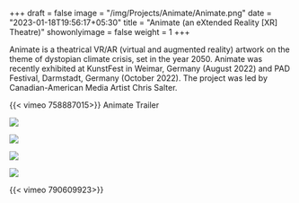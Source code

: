 +++
draft = false
image = "/img/Projects/Animate/Animate.png"
date = "2023-01-18T19:56:17+05:30"
title = "Animate (an eXtended Reality [XR] Theatre)"
showonlyimage = false
weight = 1
+++


Animate is a theatrical VR/AR (virtual and augmented reality) artwork on the theme of dystopian climate crisis, set in the year 2050. Animate was recently exhibited at KunstFest in Weimar, Germany (August 2022) and PAD Festival, Darmstadt, Germany (October 2022). The project was led by Canadian-American Media Artist Chris Salter.


{{< vimeo 758887015>}} Animate Trailer



![][1]


![][2]


![][3]

![][4]

{{< vimeo 790609923>}}

[1]: /img/Projects/Animate/img1.jpg
[2]: /img/Projects/Animate/img2.jpg
[3]: /img/Projects/Animate/img3.jpg
[4]: /img/Projects/Animate/Animate.png
